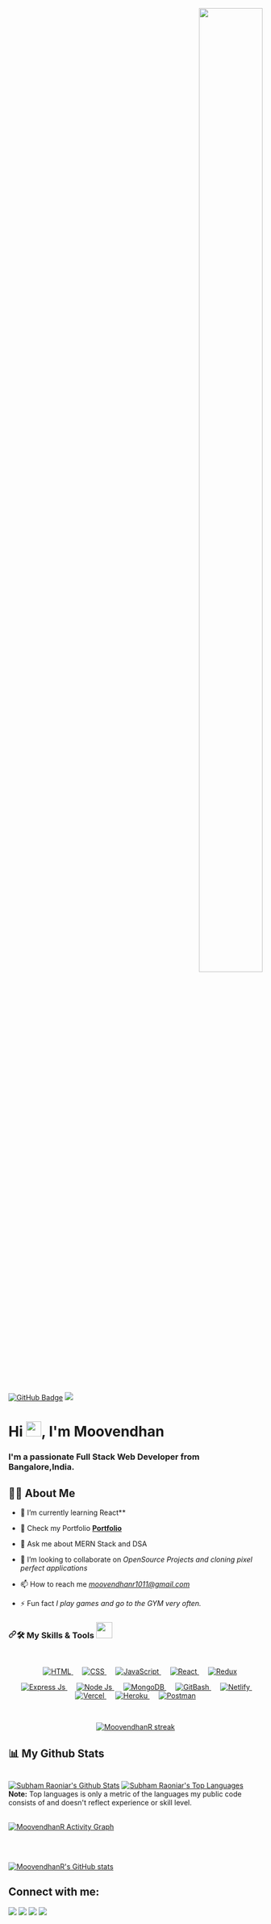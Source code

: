 <p align="right">
<a  href="#"><img width="50%" height="70%" src="https://camo.githubusercontent.com/2daa5a3f385c1ede09c109bb121875bb7738b99dffb43683bdf272ac5dd3dd0a/68747470733a2f2f6d65646961312e67697068792e636f6d2f6d656469612f31334867774773584630616947592f67697068792e676966" height="175px"/></a>
</p>
<a href="https://github.com/MoovendhanR?tab=followers"><img src="https://img.shields.io/github/followers/sainath-AI?label=Followers&style=social" alt="GitHub Badge"></a>
<a href="https://github.com/MoovendhanR/github-profile-views-counter">
    <img src="https://komarev.com/ghpvc/?username=sainath-AI">
</a>

<h1 align="left">Hi <img src="https://raw.githubusercontent.com/MartinHeinz/MartinHeinz/master/wave.gif" width="30px">, I'm Moovendhan</h1>
<h3 align="left">I'm a passionate Full Stack Web Developer from Bangalore,India.</h3>


## 🙋‍♂️ About Me

- 🔭 I’m currently learning React**

- 🔭 Check my Portfolio **[Portfolio](http://moovendhan-portfolio.vercel.app/)**

- 🌱  Ask me about MERN Stack and DSA

- 👯 I’m looking to collaborate on *OpenSource Projects and cloning pixel perfect applications*

<!-- - 👨‍💻 I write tech blogs here **[Hashnode](https://hashnode.com/@sainath01)** -->

- 📫 How to reach me *moovendhanr1011@gmail.com*

- ⚡ Fun fact *I play games and go to the GYM very often.*

<!-- ## 🚀 Languages and Tech Stacks using: -->
<h3 data-sourcepos="21:1-21:183" dir="auto"><a id="user-content-️-my-skills--tools-" class="anchor" aria-hidden="true" href="#️-my-skills--tools-"><svg class="octicon octicon-link" viewBox="0 0 16 16" version="1.1" width="16" height="16" aria-hidden="true"><path fill-rule="evenodd" d="M7.775 3.275a.75.75 0 001.06 1.06l1.25-1.25a2 2 0 112.83 2.83l-2.5 2.5a2 2 0 01-2.83 0 .75.75 0 00-1.06 1.06 3.5 3.5 0 004.95 0l2.5-2.5a3.5 3.5 0 00-4.95-4.95l-1.25 1.25zm-4.69 9.64a2 2 0 010-2.83l2.5-2.5a2 2 0 012.83 0 .75.75 0 001.06-1.06 3.5 3.5 0 00-4.95 0l-2.5 2.5a3.5 3.5 0 004.95 4.95l1.25-1.25a.75.75 0 00-1.06-1.06l-1.25 1.25a2 2 0 01-2.83 0z"></path></svg></a><g-emoji class="g-emoji" alias="hammer_and_wrench" fallback-src="https://github.githubassets.com/images/icons/emoji/unicode/1f6e0.png">🛠️</g-emoji> My Skills &amp; Tools <a target="_blank" rel="noopener noreferrer" href="https://camo.githubusercontent.com/beb64ff21c883e318e4f5db5231c2ba4175705bea1c9249e82a41ab375db4f75/68747470733a2f2f6d65646961322e67697068792e636f6d2f6d656469612f51737347456d706b79454f684243623765312f67697068792e6769663f6369643d656366303565343761306e336769316266716e74716d6f62386739616964316f796a327772336473336d67373030626c267269643d67697068792e676966"><img src="https://camo.githubusercontent.com/beb64ff21c883e318e4f5db5231c2ba4175705bea1c9249e82a41ab375db4f75/68747470733a2f2f6d65646961322e67697068792e636f6d2f6d656469612f51737347456d706b79454f684243623765312f67697068792e6769663f6369643d656366303565343761306e336769316266716e74716d6f62386739616964316f796a327772336473336d67373030626c267269643d67697068792e676966" width="32px" data-canonical-src="https://media2.giphy.com/media/QssGEmpkyEOhBCb7e1/giphy.gif?cid=ecf05e47a0n3gi1bfqntqmob8g9aid1oyj2wr3ds3mg700bl&amp;rid=giphy.gif" style="max-width: 100%;"></a></h3>
<br/>
<!-- 
<p align="left"> 
    <a href="https://www.javascript.com/" target="_blank"> <img style="width:50px;height:50px;" src="https://www.freepnglogos.com/uploads/javascript-png/javascript-shield-logo-icon-2.png"/> </a>
    <a href="https://kotlinlang.org/" target="_blank"> <img src="https://img.icons8.com/color/48/000000/kotlin.png"/> </a>
    <a href="https://www.android.com/intl/en_in/" target="_blank"> <img src="https://img.icons8.com/fluent/48/000000/android-os.png"/> </a> 
    <a href="https://flutter.dev/" target="_blank"> <img src="https://img.icons8.com/fluent/48/000000/flutter.png"/> </a> 
    <a  href="https://www.mysql.com/" target="_blank"> <img src="https://img.icons8.com/fluent/50/000000/mysql-logo.png"/> </a>
    <a href="https://firebase.google.com/" target="_blank"> <img src="https://img.icons8.com/color/48/000000/firebase.png"/> </a> 
    <a href="https://postman.com" target="_blank"> <img src="https://www.vectorlogo.zone/logos/getpostman/getpostman-icon.svg" alt="postman" width="45" height="45"/> </a>   
    <a href="https://git-scm.com/" target="_blank"> <img src="https://img.icons8.com/color/48/000000/git.png"/> </a> 
     <a href="https://www.adobe.com/in/products/xd.html" target="_blank"><img src="https://img.icons8.com/color/48/000000/adobe-xd--v1.png"/> </a> 
   
</p> -->
<p align="center" dir="auto"> 
    
  <a href="https://html.com/" rel="nofollow">   
   <img alt="HTML" src="https://camo.githubusercontent.com/f2e4b3fc46061c66ac623fc9db6bbd2bf94e456ff07a8c40e40ce3e3a3b06419/68747470733a2f2f696d672e736869656c64732e696f2f62616467652f48544d4c352532302d2532334533344632362e7376673f7374796c653d706c6173746963266c6f676f3d68746d6c35266c6f676f436f6c6f723d7768697465" data-canonical-src="https://img.shields.io/badge/HTML5%20-%23E34F26.svg?style=plastic&amp;logo=html5&amp;logoColor=white" style="max-width: 100%;">
  </a>   
   
  <a href="https://www.w3schools.com/css/" rel="nofollow">
    <img alt="CSS" src="https://camo.githubusercontent.com/8865fa4846fd5fb25ad6c52685127f12a32550c8fb778e0be36300968dcb1f16/68747470733a2f2f696d672e736869656c64732e696f2f62616467652f4353532532302d2532334533344632362e7376673f7374796c653d706c6173746963266c6f676f3d63737333266c6f676f436f6c6f723d7768697465" data-canonical-src="https://img.shields.io/badge/CSS%20-%23E34F26.svg?style=plastic&amp;logo=css3&amp;logoColor=white" style="max-width: 100%;">
  </a> 
	 
  <a href="https://developer.mozilla.org/en-US/docs/Web/JavaScript" rel="nofollow"> 
     <img alt="JavaScript" src="https://camo.githubusercontent.com/c2ce631b13bc8b701eed43df61a4aff8ef4ec42ea82cb48299df8ed8324b3a84/68747470733a2f2f696d672e736869656c64732e696f2f62616467652f4a6176615363726970742532302d2532334533344632362e7376673f7374796c653d706c6173746963266c6f676f3d6a617661736372697074266c6f676f436f6c6f723d7768697465" data-canonical-src="https://img.shields.io/badge/JavaScript%20-%23E34F26.svg?style=plastic&amp;logo=javascript&amp;logoColor=white" style="max-width: 100%;">
   </a>
	 
	<a href="https://reactjs.org/" rel="nofollow"> 
     <img alt="React" src="https://camo.githubusercontent.com/55aafec2c13cbb5f9b618dac4437e5c535ab2506389acd7fa691b0da5aceb0ba/68747470733a2f2f696d672e736869656c64732e696f2f62616467652f52656163742532302d2532334533344632362e7376673f7374796c653d706c6173746963266c6f676f3d7265616374266c6f676f436f6c6f723d7768697465" data-canonical-src="https://img.shields.io/badge/React%20-%23E34F26.svg?style=plastic&amp;logo=react&amp;logoColor=white" style="max-width: 100%;">
   </a>
	 
	<a href="https://react-redux.js.org/" rel="nofollow">   
   <img alt="Redux" src="https://camo.githubusercontent.com/f10c5cb168673a81e1bd22ce0403c58c98c5d7c213b4af8f4514212d4548b87a/68747470733a2f2f696d672e736869656c64732e696f2f62616467652f52656475782532302d2532334533344632362e7376673f7374796c653d706c6173746963266c6f676f3d7265647578266c6f676f436f6c6f723d7768697465" data-canonical-src="https://img.shields.io/badge/Redux%20-%23E34F26.svg?style=plastic&amp;logo=redux&amp;logoColor=white" style="max-width: 100%;">
  </a>   
</p>
<p align="center" dir="auto"> 
    
  <a href="http://expressjs.com/" rel="nofollow"> 
   <img alt="Express Js" src="https://camo.githubusercontent.com/4f8b01069086cf8ccc16d18a26544586184f64942ca5da933ef14db693f59e9b/68747470733a2f2f696d672e736869656c64732e696f2f62616467652f457870726573734a532532302d2532334533344632362e7376673f7374796c653d706c6173746963266c6f676f3d65787072657373266c6f676f436f6c6f723d7768697465" data-canonical-src="https://img.shields.io/badge/ExpressJS%20-%23E34F26.svg?style=plastic&amp;logo=express&amp;logoColor=white" style="max-width: 100%;">
  </a>   
	  
  <a href="https://nodejs.org/" rel="nofollow"> 
   <img alt="Node Js" src="https://camo.githubusercontent.com/c8b280bd300c37b6fa9586f837472da6342191cdc0f8e73064a4a2eb0a09c772/68747470733a2f2f696d672e736869656c64732e696f2f62616467652f4e6f64654a532532302d2532334533344632362e7376673f7374796c653d706c6173746963266c6f676f3d6e6f64652e6a73266c6f676f436f6c6f723d7768697465" data-canonical-src="https://img.shields.io/badge/NodeJS%20-%23E34F26.svg?style=plastic&amp;logo=node.js&amp;logoColor=white" style="max-width: 100%;">
  </a>    
	<a href="https://www.mongodb.com/" rel="nofollow"> 
   <img alt="MongoDB" src="https://camo.githubusercontent.com/9868d808a1650869222086af7f4c134a06b9b4ef3a656ab197a0bcabc54ccbfc/68747470733a2f2f696d672e736869656c64732e696f2f62616467652f4d6f6e676f44422532302d2532334533344632362e7376673f7374796c653d706c6173746963266c6f676f3d6d6f6e676f6462266c6f676f436f6c6f723d7768697465" data-canonical-src="https://img.shields.io/badge/MongoDB%20-%23E34F26.svg?style=plastic&amp;logo=mongodb&amp;logoColor=white" style="max-width: 100%;">
  </a> 
	   
	<a href="https://git-scm.com/" rel="nofollow"> 
   <img alt="GitBash" src="https://camo.githubusercontent.com/547aa6ae1aa19401942ac355f9346d439213eb602b48558b60da56cc3a91b410/68747470733a2f2f696d672e736869656c64732e696f2f62616467652f476974426173682532302d2532334533344632362e7376673f7374796c653d706c6173746963266c6f676f3d676974266c6f676f436f6c6f723d7768697465" data-canonical-src="https://img.shields.io/badge/GitBash%20-%23E34F26.svg?style=plastic&amp;logo=git&amp;logoColor=white" style="max-width: 100%;">
  </a> 
	   
	<a href="https://www.netlify.com/" rel="nofollow"> 
   <img alt="Netlify" src="https://camo.githubusercontent.com/306eb2460679193662cc025dbc1014b2f677a9fab1cd0e15c7a5961806c36421/68747470733a2f2f696d672e736869656c64732e696f2f62616467652f4e65746c6966792532302d2532334533344632362e7376673f7374796c653d706c6173746963266c6f676f3d6e65746c696679266c6f676f436f6c6f723d7768697465" data-canonical-src="https://img.shields.io/badge/Netlify%20-%23E34F26.svg?style=plastic&amp;logo=netlify&amp;logoColor=white" style="max-width: 100%;">
  </a> 
	   
	<a href="https://vercel.com/" rel="nofollow"> 
   <img alt="Vercel" src="https://camo.githubusercontent.com/dceddf08a8bc3266898f2f22a700b4294f2ad815717b633dffd2580e4c087abc/68747470733a2f2f696d672e736869656c64732e696f2f62616467652f56657263656c2532302d2532334533344632362e7376673f7374796c653d706c6173746963266c6f676f3d76657263656c266c6f676f436f6c6f723d7768697465" data-canonical-src="https://img.shields.io/badge/Vercel%20-%23E34F26.svg?style=plastic&amp;logo=vercel&amp;logoColor=white" style="max-width: 100%;">
  </a> 
	   
	<a href="https://dashboard.heroku.com/" rel="nofollow"> 
   <img alt="Heroku" src="https://camo.githubusercontent.com/2f3576b13e10bb66ffc7c944cfa47d90b5ed934c483686a0fd5a4580c762b242/68747470733a2f2f696d672e736869656c64732e696f2f62616467652f4865726f6b752532302d2532334533344632362e7376673f7374796c653d706c6173746963266c6f676f3d6865726f6b75266c6f676f436f6c6f723d7768697465" data-canonical-src="https://img.shields.io/badge/Heroku%20-%23E34F26.svg?style=plastic&amp;logo=heroku&amp;logoColor=white" style="max-width: 100%;">
  </a> 
	   
	<a href="https://www.postman.com/" rel="nofollow"> 
   <img alt="Postman" src="https://camo.githubusercontent.com/1d779f9c7e3ddad5ff7e73b44877405dfd5e45c02c586683095491865e70137b/68747470733a2f2f696d672e736869656c64732e696f2f62616467652f506f73746d616e2532302d2532334533344632362e7376673f7374796c653d706c6173746963266c6f676f3d706f73746d616e266c6f676f436f6c6f723d7768697465" data-canonical-src="https://img.shields.io/badge/Postman%20-%23E34F26.svg?style=plastic&amp;logo=postman&amp;logoColor=white" style="max-width: 100%;">
  </a> 
</p>

<!-- [![React Badge](https://img.shields.io/badge/-React-61DBFB?style=for-the-badge&labelColor=black&logo=react&logoColor=61DBFB)](#)  [![Javascript Badge](https://img.shields.io/badge/-Javascript-F0DB4F?style=for-the-badge&labelColor=black&logo=javascript&logoColor=F0DB4F)](#) [![Typescript Badge](https://img.shields.io/badge/-Typescript-007acc?style=for-the-badge&labelColor=black&logo=typescript&logoColor=007acc)](#) [![Nodejs Badge](https://img.shields.io/badge/-Nodejs-3C873A?style=for-the-badge&labelColor=black&logo=node.js&logoColor=3C873A)](#) [![GraphQL Badge](https://img.shields.io/badge/-GraphQl-e535ab?style=for-the-badge&labelColor=black&logo=node.js&logoColor=e535ab)](#) -->
<br/>

<p align="center">
    <a href="https://github.com/MoovendhanR/github-readme-streak-stats">
        <img title="🔥 Get streak stats for your profile at git.io/streak-stats" alt="MoovendhanR streak" src="https://github-readme-streak-stats.herokuapp.com/?user=MoovendhanR&theme=black-ice&hide_border=true&stroke=0000&background=060A0CD0"/>
    </a>
</p>

## 📊 My Github Stats

  <br/>
    <a href="https://github.com/MoovendhanR/github-readme-stats"><img alt="Subham Raoniar's Github Stats" src="https://github-readme-stats.vercel.app/api?username=MoovendhanR&show_icons=true&count_private=true&theme=react&hide_border=true&bg_color=0D1117" /></a>
  <a href="https://github.com/MoovendhanR/github-readme-stats"><img alt="Subham Raoniar's Top Languages" src="https://github-readme-stats.vercel.app/api/top-langs/?username=MoovendhanR&langs_count=8&count_private=true&layout=compact&theme=react&hide_border=true&bg_color=0D1117" /></a>
  <br/>
  <b>Note:</b> Top languages is only a metric of the languages my public code consists of and doesn't reflect experience or skill level.


<br/>
<br/>

<a href="https://github.com/MoovendhanR/github-readme-activity-graph"><img alt="MoovendhanR  Activity Graph" src="https://activity-graph.herokuapp.com/graph?username=MoovendhanR&bg_color=0D1117&color=5BCDEC&line=5BCDEC&point=FFFFFF&hide_border=true" /></a>

<br/>
<br/>

[![MoovendhanR's GitHub stats](https://github-readme-stats.vercel.app/api?username=MoovendhanR)](https://github.com/MoovendhanR/github-readme-stats)

## Connect with me:
<p align="left">

<a href = "https://www.linkedin.com/in/moovendhan-r-b5756a21a/"><img src="https://img.icons8.com/fluent/48/000000/linkedin.png"/></a>
<a href = "https://twitter.com/moovend28189493"><img src="https://img.icons8.com/fluent/48/000000/twitter.png"/></a>
<a href = "https://www.instagram.com/?hl=en"><img src="https://img.icons8.com/fluent/48/000000/instagram-new.png"/></a>
<a href = "https://stackoverflow.com/users/18800681/cyber-moovendhan"><img src="https://img.icons8.com/color/48/000000/stackoverflow.png"/></a>

</p>
